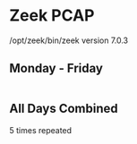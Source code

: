 # Zeek PCAP

/opt/zeek/bin/zeek version 7.0.3

## Monday - Friday

```sh

```

## All Days Combined

5 times repeated

```sh

```